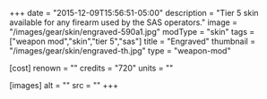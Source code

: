 +++
date = "2015-12-09T15:56:51-05:00"
description = "Tier 5 skin available for any firearm used by the SAS operators."
image = "/images/gear/skin/engraved-590a1.jpg"
modType = "skin"
tags = ["weapon mod","skin","tier 5","sas"]
title = "Engraved"
thumbnail = "/images/gear/skin/engraved-th.jpg"
type = "weapon-mod"

[cost]
  renown = ""
  credits = "720"
  units = ""

[images]
  alt = ""
  src = ""
+++
